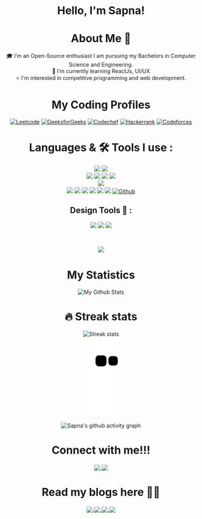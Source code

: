 

## <h1 align="center">Hello, I'm Sapna! </h1>

<h1 align="center"> About Me 🚀</h1>
<div align="center">
🎓 I’m an Open-Source enthusiast I am pursuing my Bachelors in Computer Science and Engineering. <br/>
🌱 I’m currently learning ReactJs, UI/UX<br/>
⭐️ I'm interested in competitive programming and web development.
<div/>

# My Coding Profiles
[![Leetcode](https://img.shields.io/badge/-LeetCode-FFA116?style=for-the-badge&logo=LeetCode&logoColor=black)](https://leetcode.com/dream_aires)
[![GeeksforGeeks](https://img.shields.io/badge/GeeksforGeeks-298D46?style=for-the-badge&logo=geeksforgeeks&logoColor=white)](https://auth.geeksforgeeks.org/user/dre/practice)
[![Codechef](https://img.shields.io/badge/-CodeChef-5B4638?style=for-the-badge&logo=CodeChef&logoColor=white)](https://www.codechef.com/users/dream299)
[![Hackerrank](https://img.shields.io/badge/-Hackerrank-2EC866?style=for-the-badge&logo=HackerRank&logoColor=white)](https://www.hackerrank.com/dream_aires)
[![Codeforces](https://img.shields.io/badge/Codeforces-445f9d?style=for-the-badge&logo=Codeforces&logoColor=white)](https://codeforces.com/profile/dream_aires?f0a28=1)

 # Languages & 🛠 Tools I use :

[![](https://img.shields.io/badge/c++%20-%2300599C.svg?&style=for-the-badge&logo=c%2B%2B&logoColor=white)]()
[![](https://img.shields.io/badge/python%20-%2314354C.svg?&style=for-the-badge&logo=python&logoColor=FFD43B)]()<br/>
[![](https://img.shields.io/badge/html5%20-%23E34F26.svg?&style=for-the-badge&logo=html5&logoColor=white)]()
[![](https://img.shields.io/badge/css3%20-%231572B6.svg?&style=for-the-badge&logo=css3&logoColor=white)]()
[![](https://img.shields.io/badge/javascript%20-%23323330.svg?&style=for-the-badge&logo=javascript&logoColor=%23F7DF1E)]()
[![](https://img.shields.io/badge/react%20-%2320232a.svg?&style=for-the-badge&logo=react&logoColor=%2361DAFB)]()<br/>
[![](https://img.shields.io/badge/firebase-ffca28?style=for-the-badge&logo=firebase&logoColor=black)]()<br/>
[![](https://img.shields.io/badge/git%20-%23F05033.svg?&style=for-the-badge&logo=git&logoColor=white)]()
[![](https://img.shields.io/badge/sublime%20text%20-%2320232a.svg?&style=for-the-badge&logo=sublime-text&logoColor=FF9800)]()
[![](http://img.shields.io/badge/-VS%20Code-000000?style=for-the-badge&logo=Visual-studio-code&logoColor=blue)]()
[![](http://img.shields.io/badge/github-000000?style=for-the-badge&logo=github&logoColor=white)]()
[![](https://img.shields.io/badge/CLion-000000?style=for-the-badge&logo=clion&logoColor=white)]()
[![](https://img.shields.io/badge/pycharm-143?style=for-the-badge&logo=pycharm&logoColor=black&color=black&labelColor=green)]()
[![Github](http://img.shields.io/badge/github-000000?style=for-the-badge&logo=github&logoColor=white)](https://github.com/Sapna127)

## Design Tools 🎨 :
[![](https://img.shields.io/badge/Figma-F24E1E?style=for-the-badge&logo=figma&logoColor=white)]()
[![](https://img.shields.io/badge/Canva-%2300C4CC.svg?&style=for-the-badge&logo=Canva&logoColor=white)]()
[![](https://img.shields.io/badge/Adobe%20Illustrator-FF9A00?style=for-the-badge&logo=adobe%20illustrator&logoColor=white)]()

<br />
  
<div align="center">
  
<img width="400px" src="https://github-readme-stats.vercel.app/api/top-langs/?username=Sapna127&theme=algolia&border_radius=40%&show_icons=true&hide_border=true"><br/>
</div>  
  
#  My Statistics 
  
![My Github Stats](https://github-readme-stats.vercel.app/api?username=Sapna127&theme=algolia&count_private=true&border_radius=10%&show_icons=true&hide_border=true&&show_icons=true&count_private=true&include_all_commits=true)
# 🔥 Streak stats
![Streak stats](https://github-readme-streak-stats.herokuapp.com/?user=Sapna127&theme=algolia&show_icons=true&hide_border=true&border_radius=10%&count_private=true&include_all_commits=true)

  
![snake gif](https://github.com/Sapna127/Sapna127/blob/output/github-contribution-grid-snake.svg)
 
![Sapna's github activity graph](https://activity-graph.herokuapp.com/graph?username=Sapna127&theme=react-dark)


<!--   
#  Recently played music
([[https://spotify-github-profile.vercel.app/api/view.svg?uid=co6g4b9s0qeskuan8mco5sf3p&redirect=true][https://spotify-github-profile.vercel.app/api/view.svg?uid=co6g4b9s0qeskuan8mco5sf3p&cover_image=true&theme=novatorem&show_offline=false&bar_color=4e51b1&bar_color_cover=false)]]) -->
  
#  Connect with me!!!
<div align="center">  
  <a href="https://www.linkedin.com/in/sapna-kul-84453a215/">
  <img align="center"  width="28px" src="https://raw.githubusercontent.com/rahuldkjain/github-profile-readme-generator/master/src/images/icons/Social/linked-in-alt.svg"  />
</a>
<a href="https://twitter.com/PrincetonDsouz4">
  <img align="center" width="30px" src="https://cdn-icons-png.flaticon.com/128/733/733579.png" />
</a>
 </div>

# Read my blogs here ✍🏻

 <div align="center">
<a href="https://medium.com/@kulsapna2210002">
  <img align="center" width="40px" src="https://user-images.githubusercontent.com/91309280/198827516-50b3358f-86df-49d6-8b1c-8a182716b4d0.png" />
</a>
<a href="https://www.blogger.com/profile/08262086597491702">
  <img align="center" width="40px" src="https://user-images.githubusercontent.com/91309280/198827749-6dda7a25-bf5a-4f00-b8f5-53cfa696dba0.png" />
</a>
<a href="https://www.quora.com/profile/Sapna-296">
  <img align="center" width="40px" src="https://user-images.githubusercontent.com/91309280/198827818-a97757f0-f3fd-4e9f-969d-83ec1fefe791.png" />
</a>
<a href="https://hashnode.com/@dream286">
  <img align="center"  src="https://img.shields.io/badge/Hashnode-2962FF?style=for-the-badge&logo=hashnode&logoColor=white" />
</a>
  </div>
